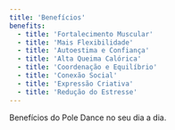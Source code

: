 ```yaml
---
title: 'Benefícios'
benefits:
  - title: 'Fortalecimento Muscular'
  - title: 'Mais Flexibilidade'
  - title: 'Autoestima e Confiança'
  - title: 'Alta Queima Calórica'
  - title: 'Coordenação e Equilíbrio'
  - title: 'Conexão Social'
  - title: 'Expressão Criativa'
  - title: 'Redução do Estresse'
---
```


Benefícios do Pole Dance no seu dia a dia.
